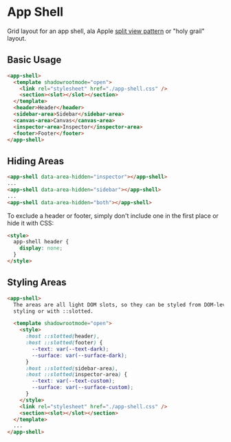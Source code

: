 # App Shell

Grid layout for an app shell, ala Apple [split view pattern](https://developer.apple.com/design/human-interface-guidelines/split-views) or "holy grail" layout.

## Basic Usage

```html
<app-shell>
  <template shadowrootmode="open">
    <link rel="stylesheet" href="./app-shell.css" />
    <section><slot></slot></section>
  </template>
  <header>Header</header>
  <sidebar-area>Sidebar</sidebar-area>
  <canvas-area>Canvas</canvas-area>
  <inspector-area>Inspector</inspector-area>
  <footer>Footer</footer>
</app-shell>
```

## Hiding Areas

```html
<app-shell data-area-hidden="inspector"></app-shell>
...
<app-shell data-area-hidden="sidebar"></app-shell>
...
<app-shell data-area-hidden="both"></app-shell>
```

To exclude a header or footer, simply don't include one in the first place or hide it with CSS:

```html
<style>
  app-shell header {
    display: none;
  }
</style>
```

## Styling Areas

```html
<app-shell>
  The areas are all light DOM slots, so they can be styled from DOM-level
  styling or with ::slotted.

  <template shadowrootmode="open">
    <style>
      :host ::slotted(header),
      :host ::slotted(footer) {
        --text: var(--text-dark);
        --surface: var(--surface-dark);
      }
      :host ::slotted(sidebar-area),
      :host ::slotted(inspector-area) {
        --text: var(--text-custom);
        --surface: var(--surface-custom);
      }
    </style>
    <link rel="stylesheet" href="./app-shell.css" />
    <section><slot></slot></section>
  </template>
  ...
</app-shell>
```
